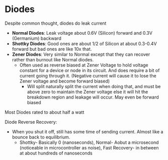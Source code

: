 # Diodes

Despite common thought, diodes do leak current
- **Normal Diodes**: Leak voltage about 0.6V (Silicon) forward and 0.3V (Germanium) backward 
- **Shottky Diodes**: Good ones are about 1/2 of Silicon at about 0.3-0.4V forward but bad ones are like 10x that.
- **Zener Diodes**: Very similar to Normal except that they can recover rather than burnout like Normal diodes. 
    - Often used as reverse biased at Zener Voltage to hold voltage constant for a device or node in its circuit. And does require a bit of current going through it. (Negative current will cause it to lose the Zener voltage and become forward biased)
        - Will split naturally split the current when doing that, and must be above zero to maintain the Zener voltage else it will hit the breakdown region and leakage will occur. May even be forward biased

Most Diodes rated to about half a watt

Diode Reverse Recovery:
- When you shut it off, still has some time of sending current. Almost like a bounce back to equilibrium. 
    - Shottky- Basically 0 (nanoseconds), Normal- Aobut a microsecond (noticeable in microcontroller as noise), Fast Recovery- in between at about hundreds of nanoseconds